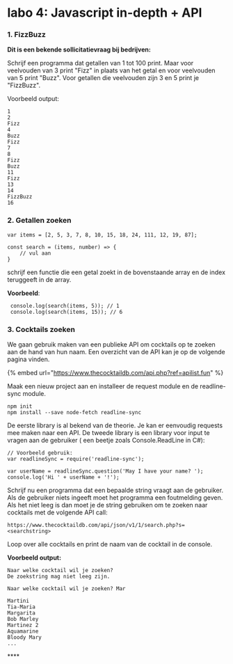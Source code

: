 # labo 4: Javascript in-depth + API

### 1. FizzBuzz

**Dit is een bekende sollicitatievraag bij bedrijven:**

Schrijf een programma dat getallen van 1 tot 100 print. Maar voor veelvouden van 3 print "Fizz" in plaats van het getal en voor veelvouden van 5 print "Buzz". Voor getallen die veelvouden zijn 3 en 5 print je "FizzBuzz". 

Voorbeeld output: 

```text
1
2
Fizz
4
Buzz
Fizz
7
8
Fizz
Buzz 
11
Fizz
13
14
FizzBuzz
16
```

### 2. Getallen zoeken

```text
var items = [2, 5, 3, 7, 8, 10, 15, 18, 24, 111, 12, 19, 87];

const search = (items, number) => {
    // vul aan
}
```

schrijf een functie die een getal zoekt in de bovenstaande array en de index teruggeeft in de array.

**Voorbeeld**:

```text
 console.log(search(items, 5)); // 1 
 console.log(search(items, 15)); // 6
```

### 3. Cocktails zoeken

We gaan gebruik maken van een publieke API om cocktails op te zoeken aan de hand van hun naam. Een overzicht van de API kan je op de volgende pagina vinden.

{% embed url="https://www.thecocktaildb.com/api.php?ref=apilist.fun" %}

Maak een nieuw project aan en installeer de request module en de readline-sync module. 

```text
npm init
npm install --save node-fetch readline-sync
```

De eerste library is al bekend van de theorie.  Je kan er eenvoudig requests mee maken naar een API. De tweede library is een library voor input te vragen aan de gebruiker \( een beetje zoals Console.ReadLine in C\#\):

```text
// Voorbeeld gebruik:
var readlineSync = require('readline-sync');

var userName = readlineSync.question('May I have your name? ');
console.log('Hi ' + userName + '!');
```

Schrijf nu een programma dat een bepaalde string vraagt aan de gebruiker. Als de gebruiker niets ingeeft moet het programma een foutmelding geven. Als het niet leeg is dan moet je de string gebruiken om te zoeken naar cocktails met de volgende API call:

```text
https://www.thecocktaildb.com/api/json/v1/1/search.php?s=<searchstring>
```

Loop over alle cocktails en print de naam van de cocktail in de console.

**Voorbeeld output:**

```text
Naar welke cocktail wil je zoeken?
De zoekstring mag niet leeg zijn.

Naar welke cocktail wil je zoeken? Mar

Martini
Tia-Maria
Margarita
Bob Marley
Martinez 2
Aquamarine
Bloody Mary
...
```

\*\*\*\*

